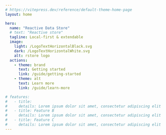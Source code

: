 ```yaml
---
# https://vitepress.dev/reference/default-theme-home-page
layout: home

hero:
  name: "Reactive Data Store"
  # text: "Reactive store"
  tagline: Local-first & extendable
  image:
    light: /LogoTextHorizontalBlack.svg
    dark: /LogoTextHorizontalWhite.svg
    alt: rstore logo
  actions:
    - theme: brand
      text: Getting started
      link: /guide/getting-started
    - theme: alt
      text: Learn more
      link: /guide/learn-more

# features:
#   - title:
#     details: Lorem ipsum dolor sit amet, consectetur adipiscing elit
#   - title: Feature B
#     details: Lorem ipsum dolor sit amet, consectetur adipiscing elit
#   - title: Feature C
#     details: Lorem ipsum dolor sit amet, consectetur adipiscing elit
---
```

